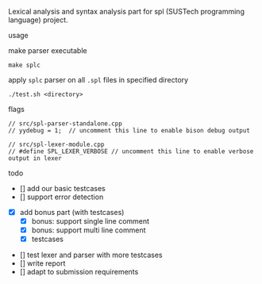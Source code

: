 Lexical analysis and syntax analysis part for spl (SUSTech programming language) project.

usage

make parser executable

```
make splc
```

apply `splc` parser on all `.spl` files in specified directory

```
./test.sh <directory>
```

flags

```
// src/spl-parser-standalone.cpp
// yydebug = 1;  // uncomment this line to enable bison debug output
```

```
// src/spl-lexer-module.cpp
// #define SPL_LEXER_VERBOSE // uncomment this line to enable verbose output in lexer
```

todo

- [] add our basic testcases 
- [] support error detection
- [x] add bonus part (with testcases)
  - [x] bonus: support single line comment
  - [x] bonus: support multi line comment
  - [x] testcases
- [] test lexer and parser with more testcases
- [] write report
- [] adapt to submission requirements